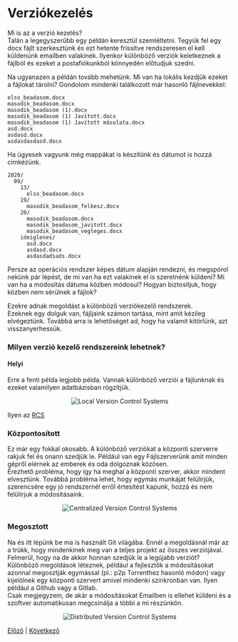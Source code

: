 # Verziókezelés

Mi is az a verzió kezelés?  
Talán a legegyszerűbb egy példán keresztül szemléltetni.
Tegyük fel egy docx fájlt szerkesztünk és ezt hetente frissítve
rendszeresen el kell küldenünk emailben valakinek.
Ilyenkor különböző verziók keletkeznek a fájlból és ezeket
a postafiókunkból könnyedén előtudjuk szedni.

Na ugyanazen a példán tovább mehetünk.
Mi van ha lokális kezdjük ezeket a fájlokat tárolni?
Gondolom mindenki találkozott már hasonló fájlnevekkel:

```
elso_beadasom.docx
masodik_beadasom.docx
masodik_beadasom (1).docx
masodik_beadasom (1) Javított.docx
masodik_beadasom (1) Javított másolata.docx
asd.docx
asdasd.docx
asdasdasdasd.docx
```

Ha ügyesek vagyunk még mappákat is készítünk és dátumot is hozzá cimkézünk.

```
2020/
  09/
    13/
      elso_beadasom.docx
    19/
      masodik_beadasom_felkesz.docx
    20/
      masodik_beadasom.docx
      masodik_beadasom_javitott.docx
      masodik_beadasom_vegleges.docx
    ideiglenes/
      asd.docx
      asdasd.docx
      asdasdadsads.docx
```

Persze az operációs rendszer képes dátum alapján rendezni,
és megspórol nekünk pár lépést, de mi van ha ezt valakinek
el is szeretnénk küldeni? Mi van ha a módosítás dátuma közben
módosul? Hogyan biztosítjuk, hogy közben nem sérülnek a fájlok?

Ezekre adnak megoldást a különböző verziókezelő rendszerek.  
Ezeknek egy dolguk van, fájljaink számon tartása, mint amit
kézileg elvégeztünk. Továbbá arra is lehetőséget ad, hogy
ha valamit kitörlünk, azt visszanyerhessük.

### Milyen verzió kezelő rendszereink lehetnek?

#### Helyi

Erre a fenti példa legjobb példa.
Vannak különböző verziói a fájlunknak és ezeket valamilyen
adatbázisban rögzítjük.

<div style="text-align:center"><img src="intro/img/vcstype_local.png" alt="Local Version Control Systems" /></div>

Ilyen az [RCS](https://www.gnu.org/software/rcs/)

### Központosított

Ez már egy fokkal okosabb.
A különböző verziókat a központi szerverre rakjuk fel és
onann szedjük le.
Például van egy Fájlszerverünk amit minden gépről elérnek
az emberek és oda dolgoznak közösen.  
Érezhető probléma, hogy így ha meghal a központi szerver,
akkor mindent elvesztünk.
Továbbá probléma lehet, hogy egymás munkáját felülírjük,
szerencsére egy jó rendszernél erről értesítést kapunk,
hozzá és nem felülírjuk a módosításaink.

<div style="text-align:center"><img src="intro/img/vcstype_central.png" alt="Centralized Version Control Systems" /></div>

### Megosztott

Na és itt lépünk be ma is használt Git világába.
Ennél a megoldásnál már az a trükk, hogy mindenkinek meg van
a teljes projekt az összes verziójával. Felmerül, hogy na
de akkor honnan szedjük le a legújabb verziót?
Különböző megoldások léteznek, például a fejlesztők a
módosításokat azonnal megosztják egymással (pl.: p2p Torrenthez hasonló módon) vagy
kijelölnek egy központi szervert amivel mindenki szinkronban
van.
Ilyen például a Github vagy a Gitlab.  
Csak megjegyzem, de akár a módosításokat Emailben is ellehet
küldeni és a szoftver automatikusan megcsinálja a többi a mi részünkön.

<div style="text-align:center"><img src="intro/img/vcstype_distributed.png" alt="Distributed Version Control Systems" /></div>

[Előző](intro/1_intro) | [Következő](intro/3_history)
